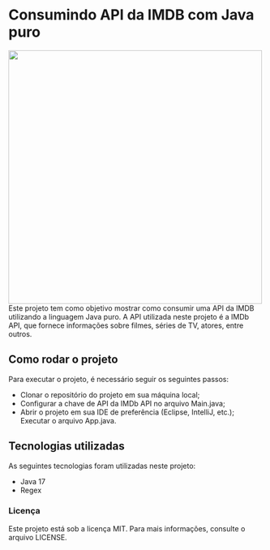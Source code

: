 # Consumindo API da IMDB com Java puro
<img src="https://d1ewbp317vsrbd.cloudfront.net/f7ce9ef5-587b-458c-9eff-1cd759c8e4d1.png" width="500" height="500">
Este projeto tem como objetivo mostrar como consumir uma API da IMDB utilizando a linguagem Java puro. A API utilizada neste projeto é a IMDb API, que fornece informações sobre filmes, séries de TV, atores, entre outros.

## Como rodar o projeto
Para executar o projeto, é necessário seguir os seguintes passos:

- Clonar o repositório do projeto em sua máquina local;
- Configurar a chave de API da IMDb API no arquivo Main.java;
- Abrir o projeto em sua IDE de preferência (Eclipse, IntelliJ, etc.);
 Executar o arquivo App.java.

## Tecnologias utilizadas
As seguintes tecnologias foram utilizadas neste projeto:

- Java 17
- Regex

### Licença
Este projeto está sob a licença MIT. Para mais informações, consulte o arquivo LICENSE.
